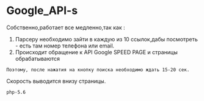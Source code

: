 # Google_API-s
Собственно,работает все медленно,так как :


1. Парсеру необходимо зайти в каждую из 10 ссылок,дабы посмотреть - есть там номер телефона или email.
2. Происходит обращение к API Google SPEED PAGE и страницы обрабатываются

``
Поэтому, после нажатия на кнопку поиска необходимо ждать 15-20 сек. 
``

Скорость выводится внизу страницы.

``
php-5.6
``
